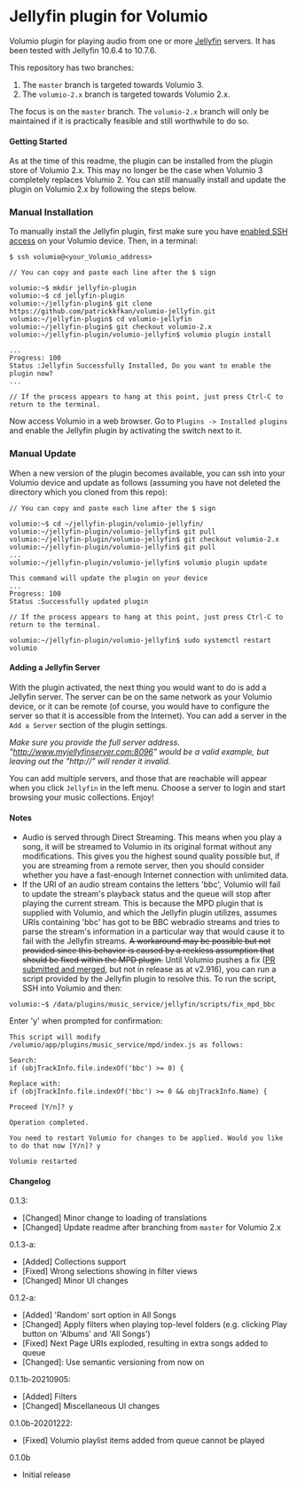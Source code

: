 # Jellyfin plugin for Volumio

Volumio plugin for playing audio from one or more [Jellyfin](https://jellyfin.org/) servers. It has been tested with Jellyfin 10.6.4 to 10.7.6.

This repository has two branches:

1. The `master` branch is targeted towards Volumio 3.
2. The `volumio-2.x` branch is targeted towards Volumio 2.x.

The focus is on the `master` branch. The `volumio-2.x` branch will only be maintained if it is practically feasible and still worthwhile to do so.

#### Getting Started

As at the time of this readme, the plugin can be installed from the plugin store of Volumio 2.x. This may no longer be the case when Volumio 3 completely replaces Volumio 2. You can still manually install and update the plugin on Volumio 2.x by following the steps below.

### Manual Installation

To manually install the Jellyfin plugin, first make sure you have [enabled SSH access](https://volumio.github.io/docs/User_Manual/SSH.html) on your Volumio device. Then, in a terminal:

```
$ ssh volumio@<your_Volumio_address>

// You can copy and paste each line after the $ sign

volumio:~$ mkdir jellyfin-plugin
volumio:~$ cd jellyfin-plugin
volumio:~/jellyfin-plugin$ git clone https://github.com/patrickkfkan/volumio-jellyfin.git
volumio:~/jellyfin-plugin$ cd volumio-jellyfin
volumio:~/jellyfin-plugin$ git checkout volumio-2.x
volumio:~/jellyfin-plugin/volumio-jellyfin$ volumio plugin install

...
Progress: 100
Status :Jellyfin Successfully Installed, Do you want to enable the plugin now?
...

// If the process appears to hang at this point, just press Ctrl-C to return to the terminal.
```

Now access Volumio in a web browser. Go to ``Plugins -> Installed plugins`` and enable the Jellyfin plugin by activating the switch next to it.

### Manual Update

When a new version of the plugin becomes available, you can ssh into your Volumio device and update as follows (assuming you have not deleted the directory which you cloned from this repo):

```
// You can copy and paste each line after the $ sign

volumio:~$ cd ~/jellyfin-plugin/volumio-jellyfin/
volumio:~/jellyfin-plugin/volumio-jellyfin$ git pull
volumio:~/jellyfin-plugin/volumio-jellyfin$ git checkout volumio-2.x
volumio:~/jellyfin-plugin/volumio-jellyfin$ git pull
...
volumio:~/jellyfin-plugin/volumio-jellyfin$ volumio plugin update

This command will update the plugin on your device
...
Progress: 100
Status :Successfully updated plugin

// If the process appears to hang at this point, just press Ctrl-C to return to the terminal.

volumio:~/jellyfin-plugin/volumio-jellyfin$ sudo systemctl restart volumio
```

#### Adding a Jellyfin Server

With the plugin activated, the next thing you would want to do is add a Jellyfin server. The server can be on the same network as your Volumio device, or it can be remote (of course, you would have to configure the server so that it is accessible from the Internet). You can add a server in the ```Add a Server``` section of the plugin settings.


*Make sure you provide the full server address. "http://www.myjellyfinserver.com:8096" would be a valid example, but leaving out the "http://" will render it invalid.*

You can add multiple servers, and those that are reachable will appear when you click ```Jellyfin``` in the left menu. Choose a server to login and start browsing your music collections. Enjoy!

#### Notes

- Audio is served through Direct Streaming. This means when you play a song, it will be streamed to Volumio in its original format without any modifications. This gives you the highest sound quality possible but, if you are streaming from a remote server, then you should consider whether you have a fast-enough Internet connection with unlimited data.
- If the URI of an audio stream contains the letters 'bbc', Volumio will fail to update the stream's playback status and the queue will stop after playing the current stream. This is because the MPD plugin that is supplied with Volumio, and which the Jellyfin plugin utilizes, assumes URIs containing 'bbc' has got to be BBC webradio streams and tries to parse the stream's information in a particular way that would cause it to fail with the Jellyfin streams. ~~A workaround may be possible but not provided since this behavior is caused by a reckless assumption that should be fixed within the MPD plugin.~~ Until Volumio pushes a fix ([PR submitted and merged](https://github.com/volumio/Volumio2/pull/2162), but not in release as at v2.916), you can run a script provided by the Jellyfin plugin to resolve this. To run the script, SSH into Volumio and then:

```
volumio:~$ /data/plugins/music_service/jellyfin/scripts/fix_mpd_bbc
```
Enter 'y' when prompted for confirmation:
```
This script will modify /volumio/app/plugins/music_service/mpd/index.js as follows:

Search:
if (objTrackInfo.file.indexOf('bbc') >= 0) {

Replace with:
if (objTrackInfo.file.indexOf('bbc') >= 0 && objTrackInfo.Name) {

Proceed [Y/n]? y

Operation completed.

You need to restart Volumio for changes to be applied. Would you like to do that now [Y/n]? y

Volumio restarted
```

#### Changelog

0.1.3:
- [Changed] Minor change to loading of translations
- [Changed] Update readme after branching from `master` for Volumio 2.x

0.1.3-a:
- [Added] Collections support
- [Fixed] Wrong selections showing in filter views
- [Changed] Minor UI changes

0.1.2-a:
- [Added] 'Random' sort option in All Songs
- [Changed] Apply filters when playing top-level folders (e.g. clicking Play button on 'Albums' and 'All Songs')
- [Fixed] Next Page URIs exploded, resulting in extra songs added to queue
- [Changed]: Use semantic versioning from now on

0.1.1b-20210905:
- [Added] Filters
- [Changed] Miscellaneous UI changes

0.1.0b-20201222:
- [Fixed] Volumio playlist items added from queue cannot be played

0.1.0b
- Initial release
